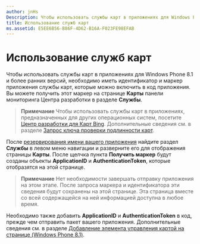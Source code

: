 ```yaml
---
author: jnHs
Description: Чтобы использовать службы карт в приложениях для Windows Phone 8.1 и более ранних версий, необходимо иметь идентификатор и маркер приложения службы карт, которые можно включить в код приложения. Вы можете получить этот маркер на странице "Карты" информационной панели Центра разработки в разделе "Службы".
title: Использование служб карт
ms.assetid: E5EE6B56-B86F-4D62-B16A-F023FE98EFAB
---
```


# Использование служб карт


Чтобы использовать службы карт в приложениях для Windows Phone 8.1 и более ранних версий, необходимо иметь идентификатор и маркер приложения службы карт, которые можно включить в код приложения. Вы можете получить этот маркер на странице **Карты** панели мониторинга Центра разработки в разделе **Службы**.

> **Примечание**  Чтобы использовать службы карт в приложениях, предназначенных для других операционных систем, посетите [Центр разработки для Карт Bing](http://go.microsoft.com/fwlink/p/?LinkId=614880). Дополнительные сведения см. в разделе [Запрос ключа проверки подлинности карт](https://msdn.microsoft.com/library/windows/apps/mt219694).

После [резервирования имени вашего приложения](create-your-app-by-reserving-a-name.md) найдите раздел **Службы** в левом меню навигации и разверните его для отображения страницы **Карты**. После щелчка пункта **Получить маркер** будут созданы объекты **ApplicationID** и **AuthenticationToken**, которые отобразятся на этой странице.

> **Примечание**  Нет необходимости завершать отправку приложения на этом этапе. После запроса маркера и идентификатора эти сведения будут сохранены на этой странице. Эта страница вместе со всей содержащейся на ней информацией доступна в любое время.

Необходимо также добавить **ApplicationID** и **AuthenticationToken** в код, прежде чем отправить пакет вашего приложения. Дополнительные сведения см. в разделе [Добавление элемента управления картой на странице (Windows Phone 8.1)](http://go.microsoft.com/fwlink/p/?LinkId=614882).

 

 






<!--HONumber=May16_HO2-->


